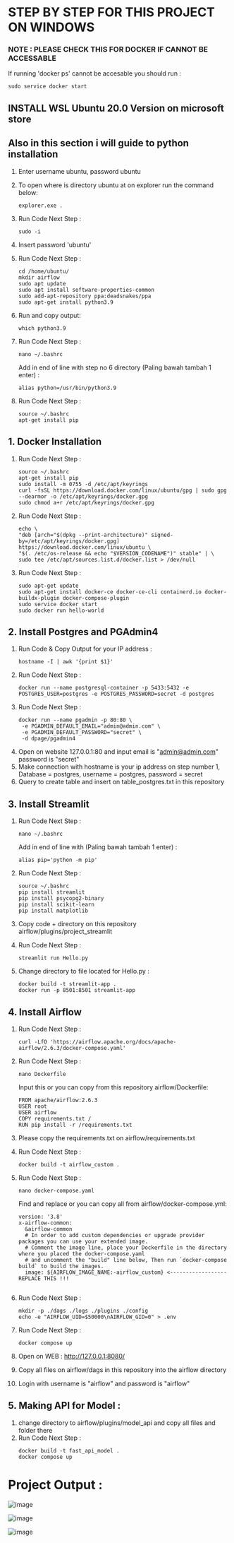 # STEP BY STEP FOR THIS PROJECT ON WINDOWS


### NOTE : PLEASE CHECK THIS FOR DOCKER IF CANNOT BE ACCESSABLE
   If running 'docker ps' cannot be accesable you should run :
   ```
   sudo service docker start
   ```


## INSTALL WSL Ubuntu 20.0 Version on microsoft store 
## Also in this section i will guide to python installation

1. Enter username ubuntu, password ubuntu
2. To open where is directory ubuntu at on explorer run the command below:
   ```
   explorer.exe .
   ```
3. Run Code Next Step :
   ```
   sudo -i
   ```
4. Insert password 'ubuntu'
5. Run Code Next Step :
   ```
   cd /home/ubuntu/
   mkdir airflow
   sudo apt update
   sudo apt install software-properties-common
   sudo add-apt-repository ppa:deadsnakes/ppa
   sudo apt-get install python3.9
   ```

6. Run and copy output:
   ```
   which python3.9
   ```
7. Run Code Next Step :
   ```
   nano ~/.bashrc
   ```

   Add in end of line with step no 6 directory (Paling bawah tambah 1 enter) :
   ```
   alias python=/usr/bin/python3.9
   ```

8. Run Code Next Step :
   ```
   source ~/.bashrc
   apt-get install pip
   ```

## 1. Docker Installation
1. Run Code Next Step :
   ```
   source ~/.bashrc
   apt-get install pip
   sudo install -m 0755 -d /etc/apt/keyrings
   curl -fsSL https://download.docker.com/linux/ubuntu/gpg | sudo gpg --dearmor -o /etc/apt/keyrings/docker.gpg
   sudo chmod a+r /etc/apt/keyrings/docker.gpg
   ```

2. Run Code Next Step :
   ```
   echo \
   "deb [arch="$(dpkg --print-architecture)" signed-by=/etc/apt/keyrings/docker.gpg] https://download.docker.com/linux/ubuntu \
   "$(. /etc/os-release && echo "$VERSION_CODENAME")" stable" | \
   sudo tee /etc/apt/sources.list.d/docker.list > /dev/null
   ```
3. Run Code Next Step :
   ```
   sudo apt-get update
   sudo apt-get install docker-ce docker-ce-cli containerd.io docker-buildx-plugin docker-compose-plugin
   sudo service docker start
   sudo docker run hello-world
   ```

   
## 2. Install Postgres and PGAdmin4
1. Run Code & Copy Output for your IP address :
   ```
   hostname -I | awk '{print $1}'
   ```
2. Run Code Next Step :
   ```
   docker run --name postgresql-container -p 5433:5432 -e POSTGRES_USER=postgres -e POSTGRES_PASSWORD=secret -d postgres
   ```
4. Run Code Next Step :
   ```
   docker run --name pgadmin -p 80:80 \
    -e PGADMIN_DEFAULT_EMAIL="admin@admin.com" \
    -e PGADMIN_DEFAULT_PASSWORD="secret" \
    -d dpage/pgadmin4
   ```
5. Open on website 127.0.0.1:80 and input email is "admin@admin.com" password is "secret"
6. Make connection with hostname is your ip address on step number 1, Database = postgres, username = postgres, password = secret
7. Query to create table and insert on table_postgres.txt in this repository


## 3. Install Streamlit
1. Run Code  Next Step :
   ```
   nano ~/.bashrc
   ```
   
   Add in end of line with (Paling bawah tambah 1 enter) :
   ```
   alias pip='python -m pip'
   ```
2. Run Code Next Step :
   ```
   source ~/.bashrc
   pip install streamlit
   pip install psycopg2-binary
   pip install scikit-learn
   pip install matplotlib
   ```
3. Copy code + directory on this repository airflow/plugins/project_streamlit
4. Run Code Next Step :
   ```
   streamlit run Hello.py
   ```
5. Change directory to file located for Hello.py :
   ```
   docker build -t streamlit-app .
   docker run -p 8501:8501 streamlit-app
   ```

## 4. Install Airflow
1. Run Code  Next Step :
   ```
   curl -LfO 'https://airflow.apache.org/docs/apache-airflow/2.6.3/docker-compose.yaml'
   ```

2. Run Code  Next Step :
   ```
   nano Dockerfile 
   ```
   Input this or you can copy from this repository airflow/Dockerfile:
   ```
   FROM apache/airflow:2.6.3
   USER root
   USER airflow
   COPY requirements.txt /
   RUN pip install -r /requirements.txt
   ```
3. Please copy the requirements.txt on airflow/requirements.txt
4. Run Code Next Step :
   ```
   docker build -t airflow_custom .
   ```
5. Run Code  Next Step :
   ```
   nano docker-compose.yaml 
   ```
   Find and replace or you can copy all from airflow/docker-compose.yml:
   ```
   version: '3.8'
   x-airflow-common:
     &airflow-common
     # In order to add custom dependencies or upgrade provider packages you can use your extended image.
     # Comment the image line, place your Dockerfile in the directory where you placed the docker-compose.yaml
     # and uncomment the "build" line below, Then run `docker-compose build` to build the images.
     image: ${AIRFLOW_IMAGE_NAME:-airflow_custom} <------------------ REPLACE THIS !!!

   
   ```
6. Run Code  Next Step :
   ```
   mkdir -p ./dags ./logs ./plugins ./config
   echo -e "AIRFLOW_UID=$50000\nAIRFLOW_GID=0" > .env
   ```
7. Run Code  Next Step :
   ```
   docker compose up
   ```
8. Open on WEB : http://127.0.0.1:8080/
9. Copy all files on airflow/dags in this repository into the airflow directory
9. Login with username is "airflow" and password is "airflow"


## 5. Making API for Model :
1. change directory to airflow/plugins/model_api and copy all files and folder there
2. Run Code  Next Step :
   ```
   docker build -t fast_api_model .
   docker compose up
   ```





# **Project Output** :

![image](https://github.com/azharizz/Data_Engineer_Streamlit_Airflow/assets/45253059/0821471e-f97b-4f6e-8c5a-e737da0f3efd)

![image](https://github.com/azharizz/Data_Engineer_Streamlit_Airflow/assets/45253059/88660637-442f-4255-8e0c-169cdb2780aa)

![image](https://github.com/azharizz/Data_Engineer_Streamlit_Airflow/assets/45253059/6e23a37b-cfd9-4fc5-8de9-2f0f99e39e9b)


